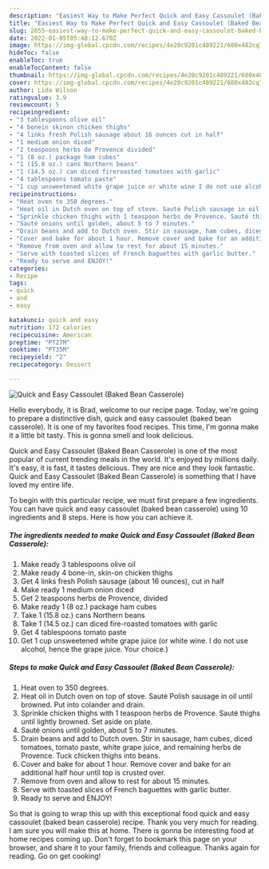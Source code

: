```yaml
---
description: "Easiest Way to Make Perfect Quick and Easy Cassoulet (Baked Bean Casserole)"
title: "Easiest Way to Make Perfect Quick and Easy Cassoulet (Baked Bean Casserole)"
slug: 2655-easiest-way-to-make-perfect-quick-and-easy-cassoulet-baked-bean-casserole
date: 2022-01-05T05:48:12.670Z
image: https://img-global.cpcdn.com/recipes/4e20c9201c489221/680x482cq70/quick-and-easy-cassoulet-baked-bean-casserole-recipe-main-photo.jpg
hideToc: false
enableToc: true
enableTocContent: false
thumbnail: https://img-global.cpcdn.com/recipes/4e20c9201c489221/680x482cq70/quick-and-easy-cassoulet-baked-bean-casserole-recipe-main-photo.jpg
cover: https://img-global.cpcdn.com/recipes/4e20c9201c489221/680x482cq70/quick-and-easy-cassoulet-baked-bean-casserole-recipe-main-photo.jpg
author: Lida Wilson
ratingvalue: 3.9
reviewcount: 5
recipeingredient:
- "3 tablespoons olive oil"
- "4 bonein skinon chicken thighs"
- "4 links fresh Polish sausage about 16 ounces cut in half"
- "1 medium onion diced"
- "2 teaspoons herbs de Provence divided"
- "1 (8 oz.) package ham cubes"
- "1 (15.8 oz.) cans Northern beans"
- "1 (14.5 oz.) can diced fireroasted tomatoes with garlic"
- "4 tablespoons tomato paste"
- "1 cup unsweetened white grape juice or white wine I do not use alcohol hence the grape juice Your choice"
recipeinstructions:
- "Heat oven to 350 degrees."
- "Heat oil in Dutch oven on top of stove. Sauté Polish sausage in oil until browned. Put into colander and drain."
- "Sprinkle chicken thighs with 1 teaspoon herbs de Provence. Sauté thighs until lightly browned. Set aside on plate."
- "Sauté onions until golden, about 5 to 7 minutes."
- "Drain beans and add to Dutch oven. Stir in sausage, ham cubes, diced tomatoes, tomato paste, white grape juice, and remaining herbs de Provence. Tuck chicken thighs into beans."
- "Cover and bake for about 1 hour. Remove cover and bake for an additional half hour until top is crusted over."
- "Remove from oven and allow to rest for about 15 minutes."
- "Serve with toasted slices of French baguettes with garlic butter."
- "Ready to serve and ENJOY!"
categories:
- Recipe
tags:
- quick
- and
- easy

katakunci: quick and easy 
nutrition: 172 calories
recipecuisine: American
preptime: "PT27M"
cooktime: "PT35M"
recipeyield: "2"
recipecategory: Dessert

---
```



![Quick and Easy Cassoulet (Baked Bean Casserole)](https://img-global.cpcdn.com/recipes/4e20c9201c489221/680x482cq70/quick-and-easy-cassoulet-baked-bean-casserole-recipe-main-photo.jpg)

Hello everybody, it is Brad, welcome to our recipe page. Today, we're going to prepare a distinctive dish, quick and easy cassoulet (baked bean casserole). It is one of my favorites food recipes. This time, I'm gonna make it a little bit tasty. This is gonna smell and look delicious.

Quick and Easy Cassoulet (Baked Bean Casserole) is one of the most popular of current trending meals in the world. It's enjoyed by millions daily. It's easy, it is fast, it tastes delicious. They are nice and they look fantastic. Quick and Easy Cassoulet (Baked Bean Casserole) is something that I have loved my entire life.




To begin with this particular recipe, we must first prepare a few ingredients. You can have quick and easy cassoulet (baked bean casserole) using 10 ingredients and 8 steps. Here is how you can achieve it.

<!--inarticleads1-->

##### The ingredients needed to make Quick and Easy Cassoulet (Baked Bean Casserole):

1. Make ready 3 tablespoons olive oil
1. Make ready 4 bone-in, skin-on chicken thighs
1. Get 4 links fresh Polish sausage (about 16 ounces), cut in half
1. Make ready 1 medium onion diced
1. Get 2 teaspoons herbs de Provence, divided
1. Make ready 1 (8 oz.) package ham cubes
1. Take 1 (15.8 oz.) cans Northern beans
1. Take 1 (14.5 oz.) can diced fire-roasted tomatoes with garlic
1. Get 4 tablespoons tomato paste
1. Get 1 cup unsweetened white grape juice (or white wine. I do not use alcohol, hence the grape juice. Your choice.)




<!--inarticleads2-->

##### Steps to make Quick and Easy Cassoulet (Baked Bean Casserole):

1. Heat oven to 350 degrees.
1. Heat oil in Dutch oven on top of stove. Sauté Polish sausage in oil until browned. Put into colander and drain.
1. Sprinkle chicken thighs with 1 teaspoon herbs de Provence. Sauté thighs until lightly browned. Set aside on plate.
1. Sauté onions until golden, about 5 to 7 minutes.
1. Drain beans and add to Dutch oven. Stir in sausage, ham cubes, diced tomatoes, tomato paste, white grape juice, and remaining herbs de Provence. Tuck chicken thighs into beans.
1. Cover and bake for about 1 hour. Remove cover and bake for an additional half hour until top is crusted over.
1. Remove from oven and allow to rest for about 15 minutes.
1. Serve with toasted slices of French baguettes with garlic butter.
1. Ready to serve and ENJOY!



So that is going to wrap this up with this exceptional food quick and easy cassoulet (baked bean casserole) recipe. Thank you very much for reading. I am sure you will make this at home. There is gonna be interesting food at home recipes coming up. Don't forget to bookmark this page on your browser, and share it to your family, friends and colleague. Thanks again for reading. Go on get cooking!
